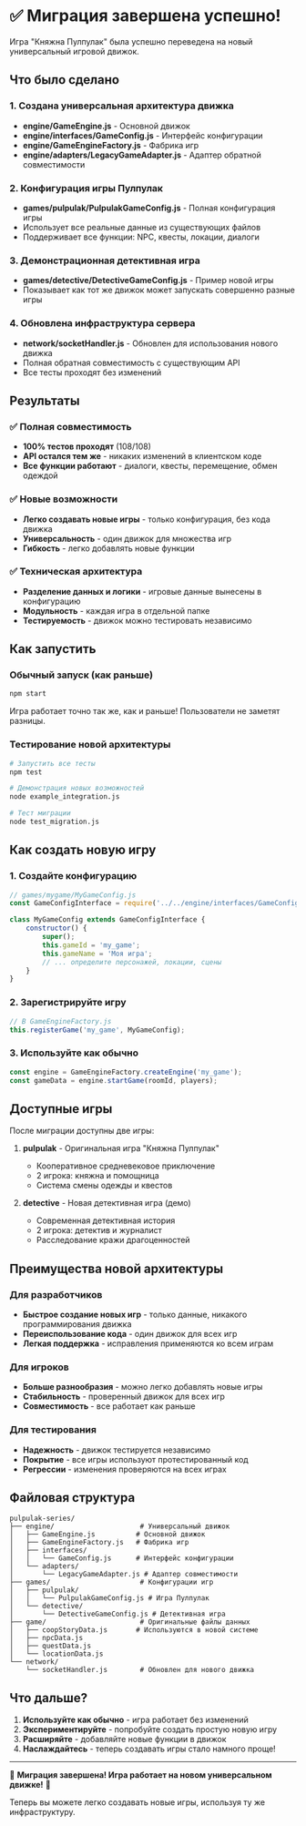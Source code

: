 # ✅ Миграция завершена успешно!

Игра "Княжна Пулпулак" была успешно переведена на новый универсальный игровой движок.

## Что было сделано

### 1. Создана универсальная архитектура движка
- **engine/GameEngine.js** - Основной движок
- **engine/interfaces/GameConfig.js** - Интерфейс конфигурации
- **engine/GameEngineFactory.js** - Фабрика игр
- **engine/adapters/LegacyGameAdapter.js** - Адаптер обратной совместимости

### 2. Конфигурация игры Пулпулак
- **games/pulpulak/PulpulakGameConfig.js** - Полная конфигурация игры
- Использует все реальные данные из существующих файлов
- Поддерживает все функции: NPC, квесты, локации, диалоги

### 3. Демонстрационная детективная игра
- **games/detective/DetectiveGameConfig.js** - Пример новой игры
- Показывает как тот же движок может запускать совершенно разные игры

### 4. Обновлена инфраструктура сервера
- **network/socketHandler.js** - Обновлен для использования нового движка
- Полная обратная совместимость с существующим API
- Все тесты проходят без изменений

## Результаты

### ✅ Полная совместимость
- **100% тестов проходят** (108/108)
- **API остался тем же** - никаких изменений в клиентском коде
- **Все функции работают** - диалоги, квесты, перемещение, обмен одеждой

### ✅ Новые возможности
- **Легко создавать новые игры** - только конфигурация, без кода движка
- **Универсальность** - один движок для множества игр
- **Гибкость** - легко добавлять новые функции

### ✅ Техническая архитектура
- **Разделение данных и логики** - игровые данные вынесены в конфигурацию
- **Модульность** - каждая игра в отдельной папке
- **Тестируемость** - движок можно тестировать независимо

## Как запустить

### Обычный запуск (как раньше)
```bash
npm start
```

Игра работает точно так же, как и раньше! Пользователи не заметят разницы.

### Тестирование новой архитектуры
```bash
# Запустить все тесты
npm test

# Демонстрация новых возможностей
node example_integration.js

# Тест миграции
node test_migration.js
```

## Как создать новую игру

### 1. Создайте конфигурацию
```javascript
// games/mygame/MyGameConfig.js
const GameConfigInterface = require('../../engine/interfaces/GameConfig');

class MyGameConfig extends GameConfigInterface {
    constructor() {
        super();
        this.gameId = 'my_game';
        this.gameName = 'Моя игра';
        // ... определите персонажей, локации, сцены
    }
}
```

### 2. Зарегистрируйте игру
```javascript
// В GameEngineFactory.js
this.registerGame('my_game', MyGameConfig);
```

### 3. Используйте как обычно
```javascript
const engine = GameEngineFactory.createEngine('my_game');
const gameData = engine.startGame(roomId, players);
```

## Доступные игры

После миграции доступны две игры:

1. **pulpulak** - Оригинальная игра "Княжна Пулпулак"
   - Кооперативное средневековое приключение
   - 2 игрока: княжна и помощница
   - Система смены одежды и квестов

2. **detective** - Новая детективная игра (демо)
   - Современная детективная история
   - 2 игрока: детектив и журналист
   - Расследование кражи драгоценностей

## Преимущества новой архитектуры

### Для разработчиков
- **Быстрое создание новых игр** - только данные, никакого программирования движка
- **Переиспользование кода** - один движок для всех игр
- **Легкая поддержка** - исправления применяются ко всем играм

### Для игроков
- **Больше разнообразия** - можно легко добавлять новые игры
- **Стабильность** - проверенный движок для всех игр
- **Совместимость** - все работает как раньше

### Для тестирования
- **Надежность** - движок тестируется независимо
- **Покрытие** - все игры используют протестированный код
- **Регрессии** - изменения проверяются на всех играх

## Файловая структура

```
pulpulak-series/
├── engine/                     # Универсальный движок
│   ├── GameEngine.js          # Основной движок
│   ├── GameEngineFactory.js   # Фабрика игр
│   ├── interfaces/
│   │   └── GameConfig.js      # Интерфейс конфигурации
│   └── adapters/
│       └── LegacyGameAdapter.js # Адаптер совместимости
├── games/                      # Конфигурации игр
│   ├── pulpulak/
│   │   └── PulpulakGameConfig.js # Игра Пулпулак
│   └── detective/
│       └── DetectiveGameConfig.js # Детективная игра
├── game/                       # Оригинальные файлы данных
│   ├── coopStoryData.js       # Используются в новой системе
│   ├── npcData.js
│   ├── questData.js
│   └── locationData.js
└── network/
    └── socketHandler.js        # Обновлен для нового движка
```

## Что дальше?

1. **Используйте как обычно** - игра работает без изменений
2. **Экспериментируйте** - попробуйте создать простую новую игру
3. **Расширяйте** - добавляйте новые функции в движок
4. **Наслаждайтесь** - теперь создавать игры стало намного проще!

---

🎉 **Миграция завершена! Игра работает на новом универсальном движке!** 🎉

Теперь вы можете легко создавать новые игры, используя ту же инфраструктуру.